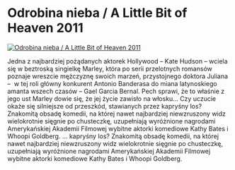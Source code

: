 Odrobina nieba / A Little Bit of Heaven 2011 
=============
[![Odrobina nieba / A Little Bit of Heaven 2011 ](http://vidos.pl/images/player.gif)](http://vidos.pl/odrobina-nieba-a-little-bit-of-heaven-2011)

 Jedna z najbardziej pożądanych aktorek Hollywood – Kate Hudson – wciela się w beztroską singielkę Marley, która po serii przelotnych romansów poznaje wreszcie mężczyznę swoich marzeń, przystojnego doktora Juliana –  w tej roli główny konkurent Antonio Banderasa do miana latynoskiego amanta wszech czasów – Gael Garcia Bernal. Pech sprawi, że to właśnie z jego ust Marley dowie się, że jej życie zawisło na włosku... Czy uczucie okaże się silniejsze od przeszkód, stawianych przez kapryśny los? Znakomitą obsadę komedii, na której nawet najbardziej niewzruszony widz wielokrotnie sięgnie po chusteczkę, uzupełniają wyróżnione nagrodami Amerykańskiej Akademii Filmowej wybitne aktorki komediowe Kathy Bates i Whoopi Goldberg.   ... kapryśny los? Znakomitą obsadę komedii, na której nawet najbardziej niewzruszony widz wielokrotnie sięgnie po chusteczkę, uzupełniają wyróżnione nagrodami Amerykańskiej Akademii Filmowej wybitne aktorki komediowe Kathy Bates i Whoopi Goldberg.
